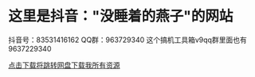# 这里是抖音："没睡着的燕子"的网站
抖音号：83531416162
QQ群：963729340 
这个搞机工具箱v9qq群里面也有9637229340 

<a href="https://pan.xunlei.com/s/V0I0iu6krjTpyLbA-F6P_xkTA1?pwd=4cvv#" target="_blank">点击下载将跳转网盘下载我所有资源</a>
